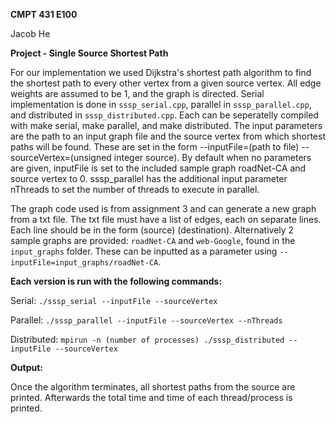**CMPT 431 E100**

Jacob He

**Project - Single Source Shortest Path**


For our implementation we used Dijkstra's shortest path algorithm to find the shortest path to every other vertex from a given source vertex. 
All edge weights are assumed to be 1, and the graph is directed. Serial implementation is done in `sssp_serial.cpp`, parallel in `sssp_parallel.cpp`,
and distributed in `sssp_distributed.cpp`. Each can be seperatelly compiled with make serial, make parallel, and make distributed. The input parameters are the path to an input graph file and the source vertex from which shortest paths will be found. These are set in the form 
--inputFile=(path to file) --sourceVertex=(unsigned integer source). By default when no parameters are given, inputFile is set to the included sample 
graph roadNet-CA and source vertex to 0. sssp_parallel has the additional input parameter nThreads to set the number of threads to execute in parallel.

The graph code used is from assignment 3 and can generate a new graph from a txt file. The txt file must have a list of edges, each on separate lines. Each line should be in the form (source) (destination). Alternatively 2 sample graphs are provided: `roadNet-CA` and `web-Google`, found in 
the `input_graphs` folder. These can be inputted as a parameter using `--inputFile=input_graphs/roadNet-CA`.

**Each version is run with the following commands:**

Serial: `./sssp_serial --inputFile --sourceVertex`

Parallel: `./sssp_parallel --inputFile --sourceVertex --nThreads`

Distributed: `mpirun -n (number of processes) ./sssp_distributed --inputFile --sourceVertex`


**Output:**

Once the algorithm terminates, all shortest paths from the source are printed. Afterwards the total time and time of each thread/process is printed.
